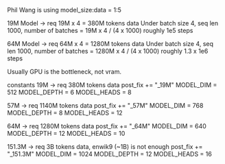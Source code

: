 Phil Wang is using model_size:data = 1:5

19M Model -> req 19M x 4 = 380M tokens data
Under batch size 4, seq len 1000, number of batches = 19M x 4 / (4 x 1000) roughly 1e5 steps

64M Model -> req 64M x 4 = 1280M tokens data
Under batch size 4, seq len 1000, number of batches = 1280M x 4 / (4 x 1000) roughly 1.3 x 1e6 steps

Usually GPU is the bottleneck, not vram. 

constants
19M -> req 380M tokens data
post_fix += "_19M"
MODEL_DIM = 512
MODEL_DEPTH = 6
MODEL_HEADS = 8

57M -> req 1140M tokens data
post_fix += "_57M"
MODEL_DIM = 768
MODEL_DEPTH = 8
MODEL_HEADS = 12

64M -> req 1280M tokens data
post_fix += "_64M"
MODEL_DIM = 640
MODEL_DEPTH = 12
MODEL_HEADS = 10

151.3M -> req 3B tokens data, enwik9 (~1B) is not enough
post_fix += "_151.3M"
MODEL_DIM = 1024
MODEL_DEPTH = 12
MODEL_HEADS = 16